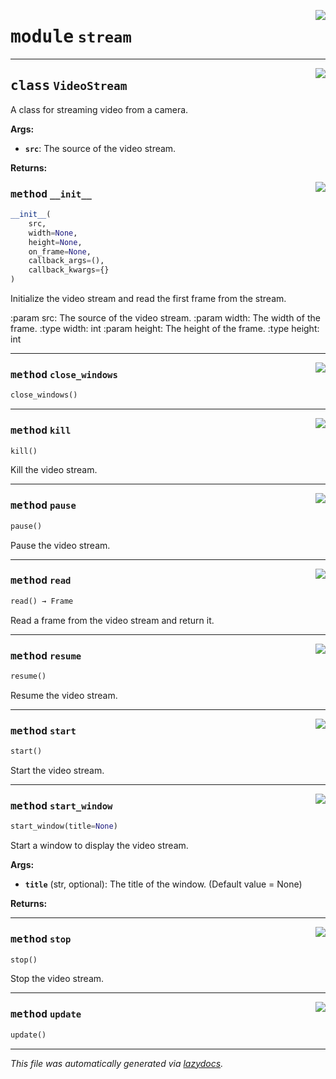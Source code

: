<!-- markdownlint-disable -->

<a href="https://github.com/khalidelboray/cv-aid/blob/main/cv_aid/stream.py#L0"><img align="right" style="float:right;" src="https://img.shields.io/badge/-source-cccccc?style=flat-square"></a>

# <kbd>module</kbd> `stream`






---

<a href="https://github.com/khalidelboray/cv-aid/blob/main/cv_aid/stream.py#L11"><img align="right" style="float:right;" src="https://img.shields.io/badge/-source-cccccc?style=flat-square"></a>

## <kbd>class</kbd> `VideoStream`
A class for streaming video from a camera. 



**Args:**
 
 - <b>`src`</b>:  The source of the video stream. 



**Returns:**
 

<a href="https://github.com/khalidelboray/cv-aid/blob/main/cv_aid/stream.py#L21"><img align="right" style="float:right;" src="https://img.shields.io/badge/-source-cccccc?style=flat-square"></a>

### <kbd>method</kbd> `__init__`

```python
__init__(
    src,
    width=None,
    height=None,
    on_frame=None,
    callback_args=(),
    callback_kwargs={}
)
```

Initialize the video stream and read the first frame from the stream. 

:param src: The source of the video stream. :param width: The width of the frame. :type width: int :param height: The height of the frame. :type height: int 




---

<a href="https://github.com/khalidelboray/cv-aid/blob/main/cv_aid/stream.py#L126"><img align="right" style="float:right;" src="https://img.shields.io/badge/-source-cccccc?style=flat-square"></a>

### <kbd>method</kbd> `close_windows`

```python
close_windows()
```





---

<a href="https://github.com/khalidelboray/cv-aid/blob/main/cv_aid/stream.py#L102"><img align="right" style="float:right;" src="https://img.shields.io/badge/-source-cccccc?style=flat-square"></a>

### <kbd>method</kbd> `kill`

```python
kill()
```

Kill the video stream. 

---

<a href="https://github.com/khalidelboray/cv-aid/blob/main/cv_aid/stream.py#L82"><img align="right" style="float:right;" src="https://img.shields.io/badge/-source-cccccc?style=flat-square"></a>

### <kbd>method</kbd> `pause`

```python
pause()
```

Pause the video stream. 

---

<a href="https://github.com/khalidelboray/cv-aid/blob/main/cv_aid/stream.py#L56"><img align="right" style="float:right;" src="https://img.shields.io/badge/-source-cccccc?style=flat-square"></a>

### <kbd>method</kbd> `read`

```python
read() → Frame
```

Read a frame from the video stream and return it. 

---

<a href="https://github.com/khalidelboray/cv-aid/blob/main/cv_aid/stream.py#L86"><img align="right" style="float:right;" src="https://img.shields.io/badge/-source-cccccc?style=flat-square"></a>

### <kbd>method</kbd> `resume`

```python
resume()
```

Resume the video stream. 

---

<a href="https://github.com/khalidelboray/cv-aid/blob/main/cv_aid/stream.py#L68"><img align="right" style="float:right;" src="https://img.shields.io/badge/-source-cccccc?style=flat-square"></a>

### <kbd>method</kbd> `start`

```python
start()
```

Start the video stream. 

---

<a href="https://github.com/khalidelboray/cv-aid/blob/main/cv_aid/stream.py#L108"><img align="right" style="float:right;" src="https://img.shields.io/badge/-source-cccccc?style=flat-square"></a>

### <kbd>method</kbd> `start_window`

```python
start_window(title=None)
```

Start a window to display the video stream. 



**Args:**
 
 - <b>`title`</b> (str, optional):  The title of the window. (Default value = None) 



**Returns:**
 

---

<a href="https://github.com/khalidelboray/cv-aid/blob/main/cv_aid/stream.py#L90"><img align="right" style="float:right;" src="https://img.shields.io/badge/-source-cccccc?style=flat-square"></a>

### <kbd>method</kbd> `stop`

```python
stop()
```

Stop the video stream. 

---

<a href="https://github.com/khalidelboray/cv-aid/blob/main/cv_aid/stream.py#L73"><img align="right" style="float:right;" src="https://img.shields.io/badge/-source-cccccc?style=flat-square"></a>

### <kbd>method</kbd> `update`

```python
update()
```








---

_This file was automatically generated via [lazydocs](https://github.com/ml-tooling/lazydocs)._
